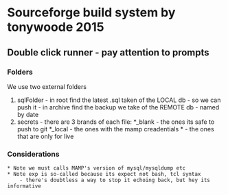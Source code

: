# Sourceforge build system by tonywoode 2015

## Double click runner - pay attention to prompts

### Folders
We use two external folders
1) sqlFolder 	- in root find the latest .sql taken of the LOCAL db - so we can push it
				- in archive find the backup we take of the REMOTE db - named by date
2) secrets	- there are 3 brands of each file:
				*_blank - the ones its safe to push to git
				*_local - the ones with the mamp creadentials
				* - the ones that are only for live 

### Considerations
	* Note we must calls MAMP's version of mysql/mysqldump etc
	* Note exp is so-called because its expect not bash, tcl syntax
		- there's doubtless a way to stop it echoing back, but hey its informative